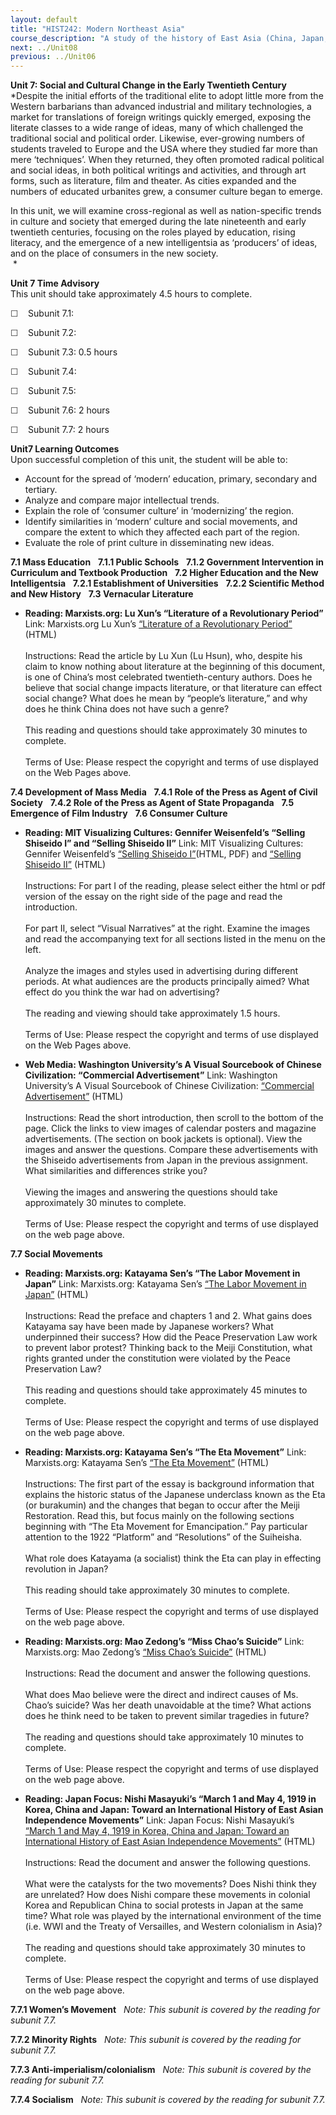 ```yaml
---
layout: default
title: "HIST242: Modern Northeast Asia"
course_description: "A study of the history of East Asia (China, Japan, Korea, and Vietnam) from the 19th century to the present. Analyzes the impact of European imperialism, Communism, and the creation of modern nation-states."
next: ../Unit08
previous: ../Unit06
---
```

**Unit 7: Social and Cultural Change in the Early Twentieth Century**
<span id="7"></span> 
*Despite the initial efforts of the traditional elite to adopt little
more from the Western barbarians than advanced industrial and military
technologies, a market for translations of foreign writings quickly
emerged, exposing the literate classes to a wide range of ideas, many of
which challenged the traditional social and political order. Likewise,
ever-growing numbers of students traveled to Europe and the USA where
they studied far more than mere ‘techniques’. When they returned, they
often promoted radical political and social ideas, in both political
writings and activities, and through art forms, such as literature, film
and theater. As cities expanded and the numbers of educated urbanites
grew, a consumer culture began to emerge.  
  
 In this unit, we will examine cross-regional as well as nation-specific
trends in culture and society that emerged during the late nineteenth
and early twentieth centuries, focusing on the roles played by
education, rising literacy, and the emergence of a new intelligentsia as
‘producers’ of ideas, and on the place of consumers in the new
society.  
  *

**Unit 7 Time Advisory**  
This unit should take approximately 4.5 hours to complete.  
  
 <span
style="color: rgb(51, 51, 51); font-family: sans-serif; line-height: 16px; ">☐
   </span>Subunit 7.1:  
  
 <span
style="color: rgb(51, 51, 51); font-family: sans-serif; line-height: 16px; ">☐
   </span>Subunit 7.2:  
  
 <span
style="color: rgb(51, 51, 51); font-family: sans-serif; line-height: 16px; ">☐
   </span>Subunit 7.3: 0.5 hours   
  
 <span
style="color: rgb(51, 51, 51); font-family: sans-serif; line-height: 16px; ">☐
   </span>Subunit 7.4:  
  
 <span
style="color: rgb(51, 51, 51); font-family: sans-serif; line-height: 16px; ">☐
   </span>Subunit 7.5:  
  
 <span
style="color: rgb(51, 51, 51); font-family: sans-serif; line-height: 16px; ">☐
   </span>Subunit 7.6: 2 hours  
  
 <span
style="color: rgb(51, 51, 51); font-family: sans-serif; line-height: 16px; ">☐
   </span>Subunit 7.7: 2 hours

**Unit7 Learning Outcomes**  
Upon successful completion of this unit, the student will be able to:  
-   Account for the spread of ‘modern’ education, primary, secondary and
    tertiary.
-   Analyze and compare major intellectual trends.
-   Explain the role of ‘consumer culture’ in ‘modernizing’ the region.
-   Identify similarities in ‘modern’ culture and social movements, and
    compare the extent to which they affected each part of the region.
-   Evaluate the role of print culture in disseminating new ideas.

**7.1 Mass Education** <span id="7.1"></span> 
**7.1.1 Public Schools** <span id="7.1.1"></span> 
**7.1.2 Government Intervention in Curriculum and Textbook Production**
<span id="7.1.2"></span> 
**7.2 Higher Education and the New Intelligentsia** <span
id="7.2"></span> 
**7.2.1 Establishment of Universities** <span id="7.2.1"></span> 
**7.2.2 Scientific Method and New History** <span id="7.2.2"></span> 
**7.3 Vernacular Literature** <span id="7.3"></span> 
-   **Reading: Marxists.org: Lu Xun’s “Literature of a Revolutionary
    Period”**
    Link: Marxists.org Lu Xun’s [“Literature of a Revolutionary
    Period”](http://marxists.org/archive/lu-xun/1927/04/08.htm) (HTML)  
        
     Instructions: Read the article by Lu Xun (Lu Hsun), who, despite
    his claim to know nothing about literature at the beginning of this
    document, is one of China’s most celebrated twentieth-century
    authors. Does he believe that social change impacts literature, or
    that literature can effect social change? What does he mean by
    “people’s literature,” and why does he think China does not have
    such a genre?  
        
     This reading and questions should take approximately 30 minutes to
    complete.  
        
     Terms of Use: Please respect the copyright and terms of use
    displayed on the Web Pages above.

**7.4 Development of Mass Media** <span id="7.4"></span> 
**7.4.1 Role of the Press as Agent of Civil Society** <span
id="7.4.1"></span> 
**7.4.2 Role of the Press as Agent of State Propaganda** <span
id="7.4.2"></span> 
**7.5 Emergence of Film Industry** <span id="7.5"></span> 
**7.6 Consumer Culture** <span id="7.6"></span> 
-   **Reading: MIT Visualizing Cultures: Gennifer Weisenfeld’s “Selling
    Shiseido I” and “Selling Shiseido II”**
    Link: MIT Visualizing Cultures: Gennifer Weisenfeld’s [“Selling
    Shiseido
    I”](http://ocw.mit.edu/ans7870/21f/21f.027/shiseido_01/index.html)(HTML,
    PDF) and [“Selling Shiseido
    II”](http://ocw.mit.edu/ans7870/21f/21f.027/shiseido_02/index.html)
    (HTML)  
        
     Instructions: For part I of the reading, please select either the
    html or pdf version of the essay on the right side of the page and
    read the introduction.  
        
     For part II, select “Visual Narratives” at the right. Examine the
    images and read the accompanying text for all sections listed in the
    menu on the left.  
        
     Analyze the images and styles used in advertising during different
    periods. At what audiences are the products principally aimed? What
    effect do you think the war had on advertising?  
        
     The reading and viewing should take approximately 1.5 hours.  
        
     Terms of Use: Please respect the copyright and terms of use
    displayed on the Web Pages above. 

-   **Web Media: Washington University’s A Visual Sourcebook of Chinese
    Civilization: “Commercial Advertisement”**
    Link: Washington University’s A Visual Sourcebook of Chinese
    Civilization: [“Commercial
    Advertisement”](http://depts.washington.edu/chinaciv/graph/9commain.htm)
    (HTML)  
        
     Instructions: Read the short introduction, then scroll to the
    bottom of the page. Click the links to view images of calendar
    posters and magazine advertisements. (The section on book jackets is
    optional). View the images and answer the questions. Compare these
    advertisements with the Shiseido advertisements from Japan in the
    previous assignment. What similarities and differences strike you?  
        
     Viewing the images and answering the questions should take
    approximately 30 minutes to complete.  
        
     Terms of Use: Please respect the copyright and terms of use
    displayed on the web page above.

**7.7 Social Movements** <span id="7.7"></span> 
-   **Reading: Marxists.org: Katayama Sen’s “The Labor Movement in
    Japan”**
    Link: Marxists.org: Katayama Sen’s [“The Labor Movement in
    Japan”](http://marxists.org/archive/katayama/1918/labor_movement/index.htm)
    (HTML)  
        
     Instructions: Read the preface and chapters 1 and 2. What gains
    does Katayama say have been made by Japanese workers? What
    underpinned their success? How did the Peace Preservation Law work
    to prevent labor protest? Thinking back to the Meiji Constitution,
    what rights granted under the constitution were violated by the
    Peace Preservation Law?  
        
     This reading and questions should take approximately 45 minutes to
    complete.  
        
     Terms of Use: Please respect the copyright and terms of use
    displayed on the web page above.

-   **Reading: Marxists.org: Katayama Sen’s “The Eta Movement”**
    Link: Marxists.org: Katayama Sen’s [“The Eta
    Movement”](http://marxists.org/archive/katayama/1924/ci/eta.htm)
    (HTML)  
        
     Instructions: The first part of the essay is background information
    that explains the historic status of the Japanese underclass known
    as the Eta (or burakumin) and the changes that began to occur after
    the Meiji Restoration. Read this, but focus mainly on the following
    sections beginning with “The Eta Movement for Emancipation.” Pay
    particular attention to the 1922 “Platform” and “Resolutions” of the
    Suiheisha.  
        
     What role does Katayama (a socialist) think the Eta can play in
    effecting revolution in Japan?  
        
     This reading should take approximately 30 minutes to complete.  
        
     Terms of Use: Please respect the copyright and terms of use
    displayed on the web page above.

-   **Reading: Marxists.org: Mao Zedong’s “Miss Chao’s Suicide”**
    Link: Marxists.org: Mao Zedong’s [“Miss Chao’s
    Suicide”](http://marxists.org/reference/archive/mao/works/1919/miss-chao.htm)
    (HTML)  
        
     Instructions: Read the document and answer the following
    questions.  
        
     What does Mao believe were the direct and indirect causes of Ms.
    Chao’s suicide? Was her death unavoidable at the time? What actions
    does he think need to be taken to prevent similar tragedies in
    future?  
        
     The reading and questions should take approximately 10 minutes to
    complete.  
        
     Terms of Use: Please respect the copyright and terms of use
    displayed on the web page above.

-   **Reading: Japan Focus: Nishi Masayuki’s “March 1 and May 4, 1919 in
    Korea, China and Japan: Toward an International History of East
    Asian Independence Movements”**
    Link: Japan Focus: Nishi Masayuki’s [“March 1 and May 4, 1919 in
    Korea, China and Japan: Toward an International History of East
    Asian Independence
    Movements”](http://japanfocus.org/-Nishi-Masayuki/2560) (HTML)  
        
     Instructions: Read the document and answer the following
    questions.  
        
     What were the catalysts for the two movements? Does Nishi think
    they are unrelated? How does Nishi compare these movements in
    colonial Korea and Republican China to social protests in Japan at
    the same time? What role was played by the international environment
    of the time (i.e. WWI and the Treaty of Versailles, and Western
    colonialism in Asia)?  
        
     The reading and questions should take approximately 30 minutes to
    complete.  
        
     Terms of Use: Please respect the copyright and terms of use
    displayed on the web page above.

**7.7.1 Women’s Movement** <span id="7.7.1"></span> 
*Note: This subunit is covered by the reading for subunit 7.7.*

**7.7.2 Minority Rights** <span id="7.7.2"></span> 
*Note: This subunit is covered by the reading for subunit 7.7.*

**7.7.3 Anti-imperialism/colonialism** <span id="7.7.3"></span> 
*Note: This subunit is covered by the reading for subunit 7.7.*

**7.7.4 Socialism** <span id="7.7.4"></span> 
*Note: This subunit is covered by the reading for subunit 7.7.*


